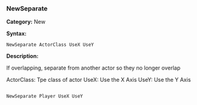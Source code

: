 ### NewSeparate

**Category:**
New

**Syntax:**

```scorpionengine
NewSeparate ActorClass UseX UseY
```

**Description:**

If overlapping, separate from another actor so they no longer overlap

ActorClass: Tpe class of actor
UseX: Use the X Axis
UseY: Use the Y Axis

```scorpionengine

NewSeparate Player UseX UseY

```
